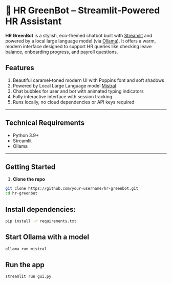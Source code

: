 # 🌿 HR GreenBot – Streamlit-Powered HR Assistant

**HR GreenBot** is a stylish, eco-themed chatbot built with [Streamlit](https://streamlit.io) and powered by a local large language model (via [Ollama](https://ollama.com/)). It offers a warm, modern interface designed to support HR queries like checking leave balance, onboarding progress, and payroll questions.



##  Features

1. Beautiful caramel-toned modern UI with Poppins font and soft shadows
2. Powered by Local Large Language model [Mistral](https://ollama.com/library/mistral) 
3. Chat bubbles for user and bot with animated typing indicators
4. Fully interactive interface with session tracking
5. Runs locally, no cloud dependencies or API keys required

---

## Technical Requirements

- Python 3.9+
- Streamlit
- Ollama 

---

## Getting Started

1. **Clone the repo**

```bash
git clone https://github.com/your-username/hr-greenbot.git
cd hr-greenbot
```

## Install dependencies:

```bash
pip install -r requirements.txt
```

## Start Ollama with a model

```bash
ollama run mistral
```

## Run the app

```bash
streamlit run gui.py
```





